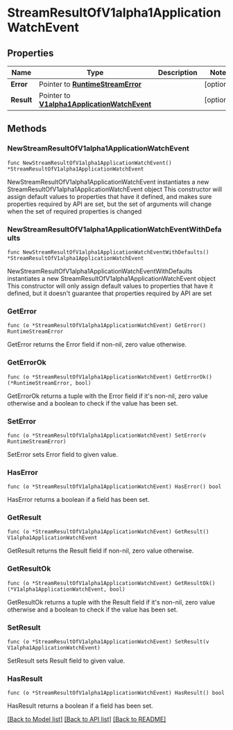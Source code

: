# StreamResultOfV1alpha1ApplicationWatchEvent

## Properties

Name | Type | Description | Notes
------------ | ------------- | ------------- | -------------
**Error** | Pointer to [**RuntimeStreamError**](RuntimeStreamError.md) |  | [optional] 
**Result** | Pointer to [**V1alpha1ApplicationWatchEvent**](V1alpha1ApplicationWatchEvent.md) |  | [optional] 

## Methods

### NewStreamResultOfV1alpha1ApplicationWatchEvent

`func NewStreamResultOfV1alpha1ApplicationWatchEvent() *StreamResultOfV1alpha1ApplicationWatchEvent`

NewStreamResultOfV1alpha1ApplicationWatchEvent instantiates a new StreamResultOfV1alpha1ApplicationWatchEvent object
This constructor will assign default values to properties that have it defined,
and makes sure properties required by API are set, but the set of arguments
will change when the set of required properties is changed

### NewStreamResultOfV1alpha1ApplicationWatchEventWithDefaults

`func NewStreamResultOfV1alpha1ApplicationWatchEventWithDefaults() *StreamResultOfV1alpha1ApplicationWatchEvent`

NewStreamResultOfV1alpha1ApplicationWatchEventWithDefaults instantiates a new StreamResultOfV1alpha1ApplicationWatchEvent object
This constructor will only assign default values to properties that have it defined,
but it doesn't guarantee that properties required by API are set

### GetError

`func (o *StreamResultOfV1alpha1ApplicationWatchEvent) GetError() RuntimeStreamError`

GetError returns the Error field if non-nil, zero value otherwise.

### GetErrorOk

`func (o *StreamResultOfV1alpha1ApplicationWatchEvent) GetErrorOk() (*RuntimeStreamError, bool)`

GetErrorOk returns a tuple with the Error field if it's non-nil, zero value otherwise
and a boolean to check if the value has been set.

### SetError

`func (o *StreamResultOfV1alpha1ApplicationWatchEvent) SetError(v RuntimeStreamError)`

SetError sets Error field to given value.

### HasError

`func (o *StreamResultOfV1alpha1ApplicationWatchEvent) HasError() bool`

HasError returns a boolean if a field has been set.

### GetResult

`func (o *StreamResultOfV1alpha1ApplicationWatchEvent) GetResult() V1alpha1ApplicationWatchEvent`

GetResult returns the Result field if non-nil, zero value otherwise.

### GetResultOk

`func (o *StreamResultOfV1alpha1ApplicationWatchEvent) GetResultOk() (*V1alpha1ApplicationWatchEvent, bool)`

GetResultOk returns a tuple with the Result field if it's non-nil, zero value otherwise
and a boolean to check if the value has been set.

### SetResult

`func (o *StreamResultOfV1alpha1ApplicationWatchEvent) SetResult(v V1alpha1ApplicationWatchEvent)`

SetResult sets Result field to given value.

### HasResult

`func (o *StreamResultOfV1alpha1ApplicationWatchEvent) HasResult() bool`

HasResult returns a boolean if a field has been set.


[[Back to Model list]](../README.md#documentation-for-models) [[Back to API list]](../README.md#documentation-for-api-endpoints) [[Back to README]](../README.md)


